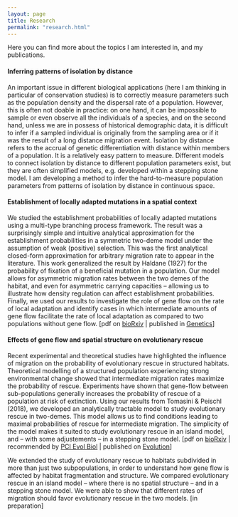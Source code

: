 ```yaml
---
layout: page
title: Research
permalink: "research.html"
---
```


Here you can find more about the topics I am interested in, and my publications.

#### Inferring patterns of isolation by distance
An important issue in different biological applications (here I am thinking in particular of conservation studies) is to correctly measure parameters such as the population density and the dispersal rate of a population. However, this is often not doable in practice: on one hand, it can be impossible to sample or even observe all the individuals of a species, and on the second hand, unless we are in possess of historical demographic data, it is difficult to infer if a sampled individual is originally from the sampling area or if it was the result of a long distance migration event.
Isolation by distance refers to the accrual of genetic differentiation with distance within members of a population. It is a relatively easy pattern to measure. Different models to connect isolation by distance to different population parameters exist, but they are often simplified models, e.g. developed within a stepping stone model. I am developing a method to infer the hard-to-measure population parameters from patterns of isolation by distance in continuous space.

#### Establishment of locally adapted mutations in a spatial context
We studied the establishment probabilities of locally adapted mutations using a multi-type branching process framework. The result was a surprisingly simple and intuitive analytical approximation for the establishment probabilities in a symmetric two-deme model under the assumption of weak (positive) selection. This was the first analytical closed-form approximation for arbitrary migration rate to appear in the literature.
This work generalized the result by Haldane (1927) for the probability of fixation of a beneficial mutation in a population. Our model allows for asymmetric migration rates between the two demes of the habitat, and even for asymmetric carrying capacities – allowing us to illustrate how density regulation can affect establishment probabilities.  Finally, we used our results to investigate the role of gene flow on the rate of local adaptation and identify cases in which intermediate amounts of gene flow facilitate the rate of local adaptation as compared to two populations without gene flow. [pdf on [bioRxiv](https://www.biorxiv.org/content/biorxiv/early/2018/05/03/248013.full.pdf) | published in [Genetics](http://www.genetics.org/content/209/3/885)]

#### Effects of gene flow and spatial structure on evolutionary rescue
Recent experimental and theoretical studies have highlighted the influence of migration on the probability of evolutionary rescue in structured habitats. Theoretical modelling of a structured population experiencing strong environmental change showed that intermediate migration rates maximize the probability of rescue. Experiments have shown that gene-flow between sub-populations generally increases the probability of rescue of a population at risk of extinction. Using our results from Tomasini & Peischl (2018), we developed an analytically tractable model to study evolutionary rescue in two-demes. This model allows us to find conditions leading to maximal probabilities of rescue for intermediate migration. The simplicity of the model makes it suited to study evolutionary rescue in an island model, and – with some adjustements – in a stepping stone model. [pdf on [bioRxiv](https://www.biorxiv.org/content/10.1101/622142v6.full.pdf) | recommended by [PCI Evol Biol](https://doi.org/10.24072/pci.evolbiol.100098) | published on [Evolution](https://onlinelibrary.wiley.com/doi/10.1111/evo.14038)]

We extended the study of evolutionary rescue to habitats subdivided in more than just two subpopulations, in order to understand how gene flow is affected by habitat fragmentation and structure. We compared evolutionary rescue in an island model – where there is no spatial structure – and in a stepping stone model. We were able to show that different rates of migration should favor evolutionary rescue in the two models. [in preparation]
